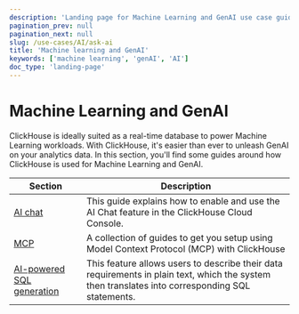 ```yaml
---
description: 'Landing page for Machine Learning and GenAI use case guides'
pagination_prev: null
pagination_next: null
slug: /use-cases/AI/ask-ai
title: 'Machine learning and GenAI'
keywords: ['machine learning', 'genAI', 'AI']
doc_type: 'landing-page'
---
```


# Machine Learning and GenAI

ClickHouse is ideally suited as a real-time database to power Machine Learning workloads.
With ClickHouse, it's easier than ever to unleash GenAI on your analytics data.
In this section, you'll find some guides around how ClickHouse is used for 
Machine Learning and GenAI.

| Section                                                              | Description                                                                                                                                      |
|----------------------------------------------------------------------|--------------------------------------------------------------------------------------------------------------------------------------------------|
| [AI chat](/use-cases/AI_ML/AIChat)                                   | This guide explains how to enable and use the AI Chat feature in the ClickHouse Cloud Console.                                                   |
| [MCP](/use-cases/AI/MCP)                                             | A collection of guides to get you setup using Model Context Protocol (MCP) with ClickHouse                                                       |
| [AI-powered SQL generation](/use-cases/AI/ai-powered-sql-generation) | This feature allows users to describe their data requirements in plain text, which the system then translates into corresponding SQL statements. |

